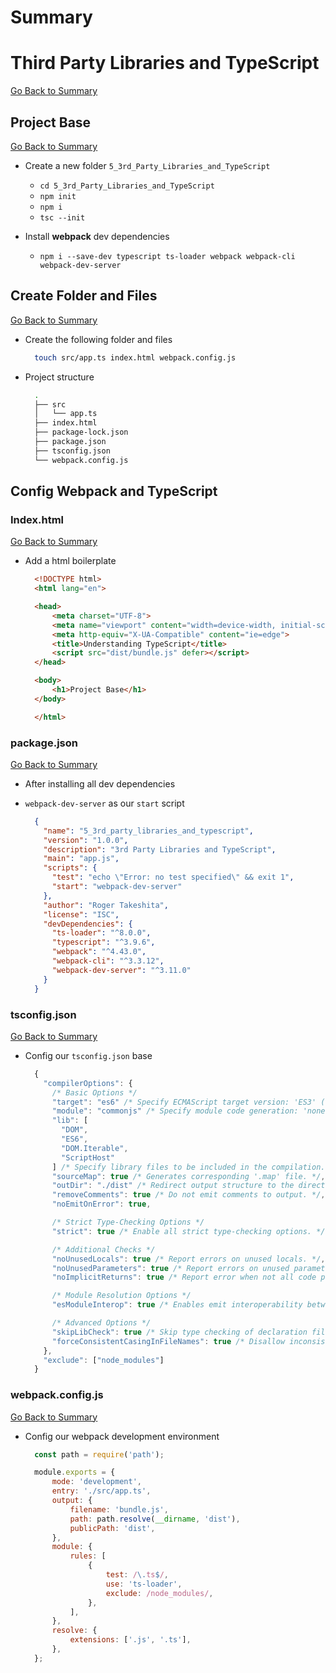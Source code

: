 <h1 id='summary'>Summary</h1>

<h1 id='thirdparty'>Third Party Libraries and TypeScript</h1>

[Go Back to Summary](#summary)

<h2 id='projectbase'>Project Base</h2>

[Go Back to Summary](#summary)

-   Create a new folder `5_3rd_Party_Libraries_and_TypeScript`

    -   `cd 5_3rd_Party_Libraries_and_TypeScript`
    -   `npm init`
    -   `npm i`
    -   `tsc --init`

-   Install **webpack** dev dependencies
    -   `npm i --save-dev typescript ts-loader webpack webpack-cli webpack-dev-server`

<h2 id='folderfiles'>Create Folder and Files</h2>

[Go Back to Summary](#summary)

-   Create the following folder and files

    ```Bash
      touch src/app.ts index.html webpack.config.js
    ```

-   Project structure

    ```Bash
      .
      ├── src
      │   └── app.ts
      ├── index.html
      ├── package-lock.json
      ├── package.json
      ├── tsconfig.json
      └── webpack.config.js
    ```

<h2 id='configwebpackts'>Config Webpack and TypeScript</h2>

<h3 id='indexbase'>Index.html</h3>

[Go Back to Summary](#summary)

-   Add a html boilerplate

    ```HTML
      <!DOCTYPE html>
      <html lang="en">

      <head>
          <meta charset="UTF-8">
          <meta name="viewport" content="width=device-width, initial-scale=1.0">
          <meta http-equiv="X-UA-Compatible" content="ie=edge">
          <title>Understanding TypeScript</title>
          <script src="dist/bundle.js" defer></script>
      </head>

      <body>
          <h1>Project Base</h1>
      </body>

      </html>
    ```

<h3 id='packagejson'>package.json</h3>

[Go Back to Summary](#summary)

-   After installing all dev dependencies
-   `webpack-dev-server` as our `start` script

    ```JSON
      {
        "name": "5_3rd_party_libraries_and_typescript",
        "version": "1.0.0",
        "description": "3rd Party Libraries and TypeScript",
        "main": "app.js",
        "scripts": {
          "test": "echo \"Error: no test specified\" && exit 1",
          "start": "webpack-dev-server"
        },
        "author": "Roger Takeshita",
        "license": "ISC",
        "devDependencies": {
          "ts-loader": "^8.0.0",
          "typescript": "^3.9.6",
          "webpack": "^4.43.0",
          "webpack-cli": "^3.3.12",
          "webpack-dev-server": "^3.11.0"
        }
      }
    ```

<h3 id='tsconfigbase'>tsconfig.json</h3>

[Go Back to Summary](#summary)

-   Config our `tsconfig.json` base

    ```JavaScript
      {
        "compilerOptions": {
          /* Basic Options */
          "target": "es6" /* Specify ECMAScript target version: 'ES3' (default), 'ES5', 'ES2015', 'ES2016', 'ES2017', 'ES2018', 'ES2019', 'ES2020', or 'ESNEXT'. */,
          "module": "commonjs" /* Specify module code generation: 'none', 'commonjs', 'amd', 'system', 'umd', 'es2015', 'es2020', or 'ESNext'. */,
          "lib": [
            "DOM",
            "ES6",
            "DOM.Iterable",
            "ScriptHost"
          ] /* Specify library files to be included in the compilation. */,
          "sourceMap": true /* Generates corresponding '.map' file. */,
          "outDir": "./dist" /* Redirect output structure to the directory. */,
          "removeComments": true /* Do not emit comments to output. */,
          "noEmitOnError": true,

          /* Strict Type-Checking Options */
          "strict": true /* Enable all strict type-checking options. */,

          /* Additional Checks */
          "noUnusedLocals": true /* Report errors on unused locals. */,
          "noUnusedParameters": true /* Report errors on unused parameters. */,
          "noImplicitReturns": true /* Report error when not all code paths in function return a value. */,

          /* Module Resolution Options */
          "esModuleInterop": true /* Enables emit interoperability between CommonJS and ES Modules via creation of namespace objects for all imports. Implies 'allowSyntheticDefaultImports'. */,

          /* Advanced Options */
          "skipLibCheck": true /* Skip type checking of declaration files. */,
          "forceConsistentCasingInFileNames": true /* Disallow inconsistently-cased references to the same file. */
        },
        "exclude": ["node_modules"]
      }
    ```

<h3 id='webpackbase'>webpack.config.js</h3>

[Go Back to Summary](#summary)

-   Config our webpack development environment

    ```JavaScript
      const path = require('path');

      module.exports = {
          mode: 'development',
          entry: './src/app.ts',
          output: {
              filename: 'bundle.js',
              path: path.resolve(__dirname, 'dist'),
              publicPath: 'dist',
          },
          module: {
              rules: [
                  {
                      test: /\.ts$/,
                      use: 'ts-loader',
                      exclude: /node_modules/,
                  },
              ],
          },
          resolve: {
              extensions: ['.js', '.ts'],
          },
      };
    ```
